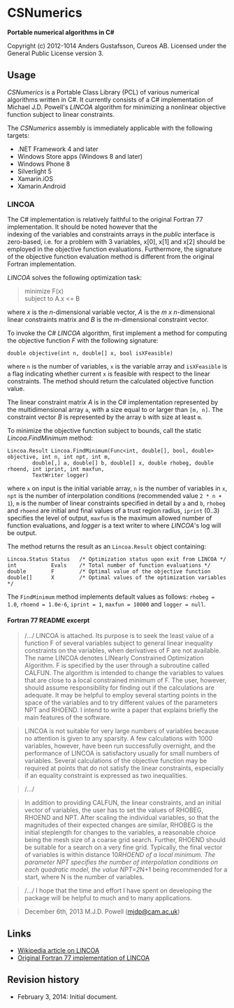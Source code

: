# CSNumerics

<b>Portable numerical algorithms in C#</b>

Copyright (c) 2012-1014 Anders Gustafsson, Cureos AB. Licensed under the General Public License version 3.<br />

## Usage

*CSNumerics* is a Portable Class Library (PCL) of various numerical algorithms written in C#. It currently consists of a C# implementation of Michael J.D. Powell's *LINCOA* 
algorithm for minimizing a nonlinear objective function subject to linear constraints.

The *CSNumerics* assembly is immediately applicable with the following targets:

* .NET Framework 4 and later
* Windows Store apps (Windows 8 and later)
* Windows Phone 8
* Silverlight 5
* Xamarin.iOS
* Xamarin.Android

### LINCOA

The C# implementation is relatively faithful to the original Fortran 77 implementation. It should be noted however that the  
indexing of the variables and constraints arrays in the *public* interface is zero-based, i.e. for a problem with 3 variables, x[0],
x[1] and x[2] should be employed in the objective function evaluations. Furthermore, the signature of the objective function
evaluation method is different from the original Fortran implementation.

*LINCOA* solves the following optimization task:

> minimize F(x)<br />
> subject to A.x <= B

where *x* is the *n*-dimensional variable vector, *A* is the *m x n*-dimensional linear constraints matrix and *B* is the *m*-dimensional constraint vector.

To invoke the C# *LINCOA* algorithm, first implement a method for computing the objective function *F* with the following signature:

    double objective(int n, double[] x, bool isXFeasible)

where `n` is the number of variables, `x` is the variable array and `isXFeasible` is a flag indicating whether current `x` is feasible with respect to the linear constraints. 
The method should return the calculated objective function value.

The linear constraint matrix *A* is in the C# implementation represented by the multidimensional array `a`, with a size equal to or larger than `[m, n]`. The constraint vector *B* is represented by the array `b` with size at least `m`.

To minimize the objective function subject to bounds, call the static _Lincoa.FindMinimum_ method:

    Lincoa.Result Lincoa.FindMinimum(Func<int, double[], bool, double> objective, int n, int npt, int m,
            double[,] a, double[] b, double[] x, double rhobeg, double rhoend, int iprint, int maxfun, 
			TextWriter logger)

where `x` on input is the initial variable array, `n` is the number of variables in `x`, `npt` is the number
of interpolation conditions (recommended value `2 * n + 1`), `m` is the number of linear constraints specified in detail by `a` and `b`, `rhobeg` and `rhoend` 
are initial and final values of a trust region radius, `iprint` (0..3) specifies the level of output, `maxfun` is the maximum allowed number of function evaluations, 
and _logger_ is a text writer to where *LINCOA*'s log will be output. 

The method returns the result as an `Lincoa.Result` object containing:

    Lincoa.Status Status   /* Optimization status upon exit from LINCOA */
	int           Evals    /* Total number of function evaluations */
	double        F        /* Optimal value of the objective function
	double[]      X        /* Optimal values of the optimization variables */

The `FindMinimum` method implements default values as follows: `rhobeg = 1.0`, `rhoend = 1.0e-6`, `iprint = 1`, `maxfun = 10000` and `logger = null`. 

#### Fortran 77 README excerpt

> /.../ LINCOA is attached. Its purpose is to seek the least value of a function F of several variables subject to general linear inequality constraints on the variables, when derivatives of F are not available. The name LINCOA denotes LINearly Constrained Optimization Algorithm. F is specified by the user through a subroutine called CALFUN. The algorithm is intended to change the variables to values that are close to a local constrained minimum of F. The user, however, should assume responsibility for finding out if the calculations are adequate. It may be helpful to employ several starting points in the space of the variables and to try different values of the parameters NPT and RHOEND. I intend to write a paper that explains briefly the main features of the software.

> LINCOA is not suitable for very large numbers of variables because no attention is given to any sparsity. A few calculations with 1000 variables, however, have been run successfully overnight, and the performance of LINCOA is satisfactory usually for small numbers of variables. Several calculations of the objective function may be required at points that do not satisfy the linear constraints, especially if an equality constraint is expressed as two inequalities.

> /.../

> In addition to providing CALFUN, the linear constraints, and an initial vector of variables, the user has to set the values of RHOBEG, RHOEND and NPT. After scaling the individual variables, so that the magnitudes of their expected changes are similar, RHOBEG is the initial steplength for changes to the variables, a reasonable choice being the mesh size of a coarse grid search. Further, RHOEND should be suitable for a search on a very fine grid. Typically, the final vector of variables is within distance 10*RHOEND of a local minimum. The parameter NPT specifies the number of interpolation conditions on each quadratic model, the value NPT=2*N+1 being recommended for a start, where N is the number of variables.

> /.../ I hope that the time and effort I have spent on developing the package will be helpful to much and to many applications.

> December 6th, 2013                    M.J.D. Powell (mjdp@cam.ac.uk)

## Links

* [Wikipedia article on LINCOA](http://en.wikipedia.org/wiki/LINCOA)
* [Original Fortran 77 implementation of LINCOA](http://plato.asu.edu/ftp/lincoa.zip)

## Revision history

* February 3, 2014: Initial document.
